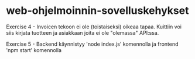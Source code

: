 # web-ohjelmoinnin-sovelluskehykset

Exercise 4 - Invoicen tekoon ei ole (toistaiseksi) oikeaa tapaa. Kuittiin voi siis kirjata tuotteen ja asiakkaan joita ei ole "olemassa" API:ssa.

Exercise 5 - Backend käynnistyy 'node index.js' komennolla ja frontend 'npm start' komennolla
